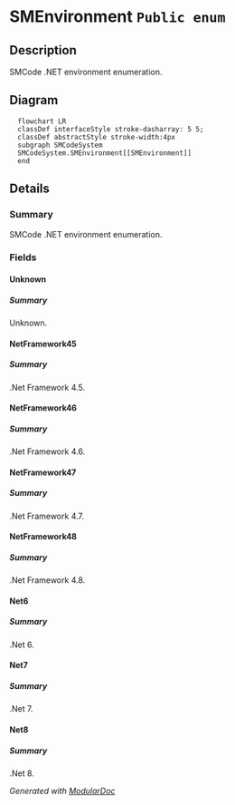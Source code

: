 # SMEnvironment `Public enum`

## Description
SMCode .NET environment enumeration.

## Diagram
```mermaid
  flowchart LR
  classDef interfaceStyle stroke-dasharray: 5 5;
  classDef abstractStyle stroke-width:4px
  subgraph SMCodeSystem
  SMCodeSystem.SMEnvironment[[SMEnvironment]]
  end
```

## Details
### Summary
SMCode .NET environment enumeration.

### Fields
#### Unknown
##### Summary
Unknown.

#### NetFramework45
##### Summary
.Net Framework 4.5.

#### NetFramework46
##### Summary
.Net Framework 4.6.

#### NetFramework47
##### Summary
.Net Framework 4.7.

#### NetFramework48
##### Summary
.Net Framework 4.8.

#### Net6
##### Summary
.Net 6.

#### Net7
##### Summary
.Net 7.

#### Net8
##### Summary
.Net 8.

*Generated with* [*ModularDoc*](https://github.com/hailstorm75/ModularDoc)

